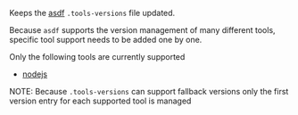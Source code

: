 Keeps the [asdf](https://asdf-vm.com/manage/configuration.html#tool-versions)
`.tools-versions` file updated.

Because `asdf` supports the version management of many different tools, specific tool support needs to be added one by one.

Only the following tools are currently supported

- [nodejs](https://github.com/asdf-vm/asdf-nodejs)

NOTE: Because `.tools-versions` can support fallback versions only the first version entry for each supported tool is managed
